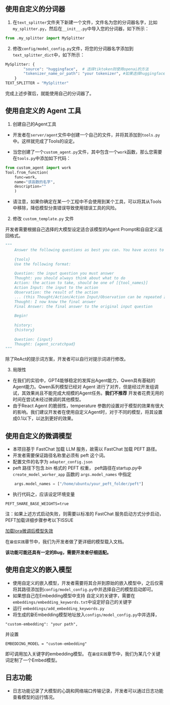## 使用自定义的分词器
1. 在```text_splitter```文件夹下新建一个文件，文件名为您的分词器名字，比如`my_splitter.py`，然后在`__init__.py`中导入您的分词器，如下所示：
```python
from .my_splitter import MySplitter
```

2. 修改```config/model_config.py```文件，将您的分词器名字添加到```text_splitter_dict```中，如下所示：
```python
MySplitter: {
        "source": "huggingface",  # 选择tiktoken则使用openai的方法
        "tokenizer_name_or_path": "your tokenizer", #如果选择huggingface则使用huggingface的方法，部分tokenizer需要从Huggingface下载
    }
TEXT_SPLITTER = "MySplitter"
```

完成上述步骤后，就能使用自己的分词器了。

## 使用自定义的 Agent 工具

1. 创建自己的Agent工具

+ 开发者在```server/agent```文件中创建一个自己的文件，并将其添加到```tools.py```中。这样就完成了Tools的设定。

+ 当您创建了一个```custom_agent.py```文件，其中包含一个```work```函数，那么您需要在```tools.py```中添加如下代码：
```python
from custom_agent import work
Tool.from_function(
    func=work,
    name="该函数的名字",
    description=""
    )
```
+ 请注意，如果你确定在某一个工程中不会使用到某个工具，可以将其从Tools中移除，降低模型分类错误导致使用错误工具的风险。

2. 修改 ```custom_template.py``` 文件

开发者需要根据自己选择的大模型设定适合该模型的Agent Prompt和自自定义返回格式。
```python
"""
    Answer the following questions as best you can. You have access to the following tools:
    
    {tools}
    Use the following format:
    
    Question: the input question you must answer
    Thought: you should always think about what to do
    Action: the action to take, should be one of [{tool_names}]
    Action Input: the input to the action
    Observation: the result of the action
    ... (this Thought/Action/Action Input/Observation can be repeated zero or more times)
    Thought: I now know the final answer
    Final Answer: the final answer to the original input question
    
    Begin!
    
    history:
    {history}
    
    Question: {input}
    Thought: {agent_scratchpad}
"""
```
除了ReAct的提示词方案，开发者可以自行对提示词进行修改。

3. 局限性

- 在我们的实验中，GPT4能够稳定的发挥出Agent能力，Qwen具有基础的Agent能力。Qwen系列模型已经对 Agent 进行了对齐，但是经过开发组调试，其效果尚且不能完成大规模的Agent任务。__我们不推荐__ 开发者花费无用的时间在尝试未经过微调的其他模型。
- 由于React Agent 的脆弱性，temperature 参数的设置对于模型的效果有很大的影响。我们建议开发者在使用自定义Agent时，对于不同的模型，将其设置成0.1以下，以达到更好的效果。

## 使用自定义的微调模型

- 本项目基于 FastChat 加载 LLM 服务，故需以 FastChat 加载 PEFT 路径。
- 开发者需要保证路径名称里必须有 peft 这个词。
- 配置文件的名字为 ```adapter_config.json```
- peft 路径下包含.bin 格式的 PEFT 权重， peft路径在startup.py中 ```create_model_worker_app``` 函数的 ```args.model_names``` 中指定
```python
    args.model_names = ["/home/ubuntu/your_peft_folder/peft"]

```
- 执行代码之，应该设定环境变量
```
PEFT_SHARE_BASE_WEIGHTS=true 
```

注：如果上述方式启动失败，则需要以标准的 FastChat 服务启动方式分步启动，PEFT加载详细步骤参考以下ISSUE

[加载lora微调后模型失效](https://github.com/chatchat-space/Langchain-Chatchat/issues/1130#issuecomment-1685291822)

在```最佳实践```章节中，我们为开发者做了更详细的模型载入文档。

__该功能可能还具有一定的Bug，需要开发者仔细适配。__


## 使用自定义的嵌入模型

- 使用自定义的嵌入模型，开发者需要将其合并到原始的嵌入模型中，之后仅需将其路径添加到```config/model_config.py```中并选择自己的模型启动即可。
- 如果想自己在Embedding模型中支持 自定义的关键字，需要在 ```embeddings/embedding_keywords.txt```中设定好自己的关键字
- 运行 ```embeddings/add_embedding_keywords.py```
- 将生成的新Embedding模型地址放入```configs/model_config.py```中并选择，
```
"custom-embedding": "your path",
```
并设置
```
EMBEDDING_MODEL = "custom-embedding"  
```
即可调用加入关键字的embedding模型。
在```最佳实践```章节中，我们为某几个关键词定制了一个Embed模型。

## 日志功能

- 日志功能记录了大模型的心跳和网络端口传输记录，开发者可以通过日志功能查看模型的运行情况。